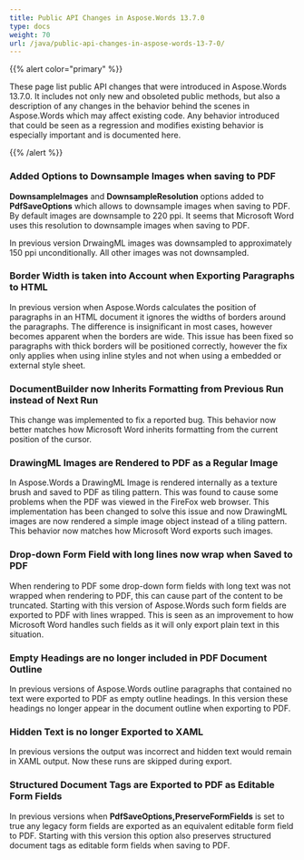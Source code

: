 ```yaml
---
title: Public API Changes in Aspose.Words 13.7.0
type: docs
weight: 70
url: /java/public-api-changes-in-aspose-words-13-7-0/
---
```


{{% alert color="primary" %}} 

These page list public API changes that were introduced in Aspose.Words 13.7.0. It includes not only new and obsoleted public methods, but also a description of any changes in the behavior behind the scenes in Aspose.Words which may affect existing code. Any behavior introduced that could be seen as a regression and modifies existing behavior is especially important and is documented here.

{{% /alert %}} 
### **Added Options to Downsample Images when saving to PDF**
**DownsampleImages** and **DownsampleResolution** options added to **PdfSaveOptions** which allows to downsample images when saving to PDF. By default images are downsample to 220 ppi. It seems that Microsoft Word uses this resolution to downsample images when saving to PDF.

In previous version DrwaingML images was downsampled to approximately 150 ppi unconditionally. All other images was not downsampled.
### **Border Width is taken into Account when Exporting Paragraphs to HTML**
In previous version when Aspose.Words calculates the position of paragraphs in an HTML document it ignores the widths of borders around the paragraphs. The difference is insignificant in most cases, however becomes apparent when the borders are wide. This issue has been fixed so paragraphs with thick borders will be positioned correctly, however the fix only applies when using inline styles and not when using a embedded or external style sheet.
### **DocumentBuilder now Inherits Formatting from Previous Run instead of Next Run**
This change was implemented to fix a reported bug. This behavior now better matches how Microsoft Word inherits formatting from the current position of the cursor.
### **DrawingML Images are Rendered to PDF as a Regular Image**
In Aspose.Words a DrawingML Image is rendered internally as a texture brush and saved to PDF as tiling pattern. This was found to cause some problems when the PDF was viewed in the FireFox web browser. This implementation has been changed to solve this issue and now DrawingML images are now rendered a simple image object instead of a tiling pattern. This behavior now matches how Microsoft Word exports such images.
### **Drop-down Form Field with long lines now wrap when Saved to PDF**
When rendering to PDF some drop-down form fields with long text was not wrapped when rendering to PDF, this can cause part of the content to be truncated. Starting with this version of Aspose.Words such form fields are exported to PDF with lines wrapped. This is seen as an improvement to how Microsoft Word handles such fields as it will only export plain text in this situation.
### **Empty Headings are no longer included in PDF Document Outline**
In previous versions of Aspose.Words outline paragraphs that contained no text were exported to PDF as empty outline headings. In this version these headings no longer appear in the document outline when exporting to PDF.
### **Hidden Text is no longer Exported to XAML**
In previous versions the output was incorrect and hidden text would remain in XAML output. Now these runs are skipped during export.
### **Structured Document Tags are Exported to PDF as Editable Form Fields**
In previous versions when **PdfSaveOptions,PreserveFormFields** is set to true any legacy form fields are exported as an equivalent editable form field to PDF. Starting with this version this option also preserves structured document tags as editable form fields when saving to PDF.
